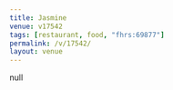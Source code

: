 ```yaml
---
title: Jasmine
venue: v17542
tags: [restaurant, food, "fhrs:69877"]
permalink: /v/17542/
layout: venue
---
```

null